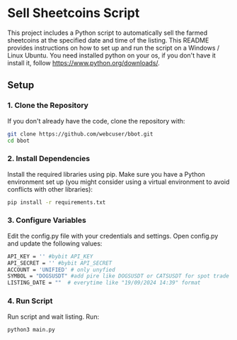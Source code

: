 # Sell Sheetcoins Script

This project includes a Python script to automatically sell the farmed sheetcoins at the specified date and time of the listing. This README provides instructions on how to set up and run the script on a Windows / Linux Ubuntu. You need installed python on your os, if you don't have it install it, follow https://www.python.org/downloads/.

## Setup

### 1. Clone the Repository
If you don't already have the code, clone the repository with:

```sh
git clone https://github.com/webcuser/bbot.git
cd bbot

```

### 2. Install Dependencies
Install the required libraries using pip. Make sure you have a Python environment set up (you might consider using a virtual environment to avoid conflicts with other libraries):

```sh
pip install -r requirements.txt
```

### 3. Configure Variables
Edit the config.py file with your credentials and settings. Open config.py and update the following values:

```sh
API_KEY = '' #bybit API_KEY
API_SECRET = '' #bybit API_SECRET
ACCOUNT = 'UNIFIED' # only unyfied
SYMBOL = "DOGSUSDT" #add pire like DOGSUSDT or CATSUSDT for spot trade
LISTING_DATE = ""  # everytime like "19/09/2024 14:39" format
```
### 4. Run Script
Run script and wait listing. Run:

```sh
python3 main.py
```


